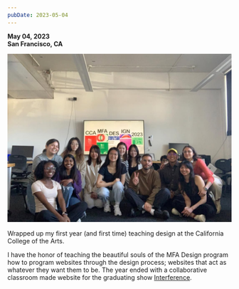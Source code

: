 ```yaml
---
pubDate: 2023-05-04
---
```


**May 04, 2023**\
**San Francisco, CA**

![Image of Omar Mohammad and students](../../../images/timeline/230504.jpg)

Wrapped up my first year (and first time) teaching design at the California College of the Arts. 

I have the honor of teaching the beautiful souls of the MFA Design program how to program websites through the design process; websites that act as whatever they want them to be. The year ended with a collaborative classroom made website for the graduating show [Interference](https://mfadesign2023.cca.edu/). 
